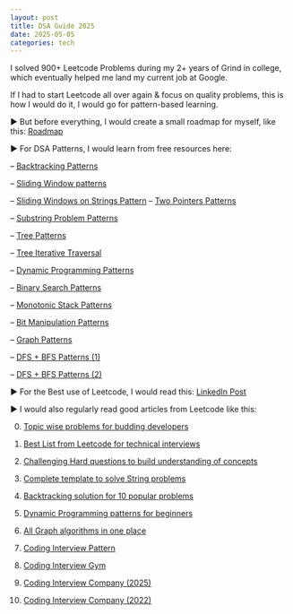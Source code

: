 ```yaml
---
layout: post
title: DSA Guide 2025
date: 2025-05-05
categories: tech
---
```


I solved 900+ Leetcode Problems during my 2+ years of Grind in college, which eventually helped me land my current job at Google.

If I had to start Leetcode all over again & focus on quality problems, this is how I would do it, I would go for pattern-based learning.

► But before everything, I would create a small roadmap for myself, like this: [Roadmap](https://lnkd.in/et8pva2U)

► For DSA Patterns, I would learn from free resources here:

– [Backtracking Patterns](https://medium.com/leetcode-patterns/leetcode-pattern-3-backtracking-5d9e5a03dc26)

– [Sliding Window patterns](https://leetcode.com/problems/frequency-of-the-most-frequent-element/solutions/1175088/C++-Maximum-Sliding-Window-Cheatsheet-Template/)

– [Sliding Windows on Strings Pattern](https://medium.com/leetcode-patterns/leetcode-pattern-2-sliding-windows-for-strings-e19af105316b)
– [Two Pointers Patterns](https://leetcode.com/discuss/post/1688903/solved-all-two-pointers-problems-in-100-z56cn/)

– [Substring Problem Patterns](https://leetcode.com/problems/minimum-window-substring/solutions/26808/Here-is-a-10-line-template-that-can-solve-most-'substring'-problems/)

– [Tree Patterns](https://leetcode.com/discuss/post/937307/iterative-recursive-dfs-bfs-tree-travers-e1f4/)

– [Tree Iterative Traversal](https://medium.com/leetcode-patterns/leetcode-pattern-0-iterative-traversals-on-trees-d373568eb0ec)

– [Dynamic Programming Patterns](https://leetcode.com/discuss/post/458695/Dynamic-Programming-Patterns/)

– [Binary Search Patterns](https://leetcode.com/discuss/post/786126/Python-Powerful-Ultimate-Binary-Search-Template.-Solved-many-problems/)

– [Monotonic Stack Patterns](https://leetcode.com/discuss/post/2347639/A-comprehensive-guide-and-template-for-monotonic-stack-based-problems/)

– [Bit Manipulation Patterns](https://leetcode.com/discuss/post/3901862/All-Types-of-Patterns-for-Bits-Manipulations-and-How-to-use-it/)

– [Graph Patterns](https://leetcode.com/discuss/post/655708/Graph-For-Beginners-Problems-or-Pattern-or-Sample-Solutions/)

– [DFS + BFS Patterns (1)](https://medium.com/leetcode-patterns/leetcode-pattern-1-bfs-dfs-25-of-the-problems-part-1-519450a84353)

– [DFS + BFS Patterns (2)](https://medium.com/leetcode-patterns/leetcode-pattern-2-dfs-bfs-25-of-the-problems-part-2-a5b269597f52)

► For the Best use of Leetcode, I would read this: [LinkedIn Post](https://www.linkedin.com/posts/karan-saxena-466b07190_i-grinded-leetcode-codechef-codeforces-activity-7284569478707699712-cx1W/?utm_source=share&utm_medium=member_desktop&rcm=ACoAADEyyn4B7gKJkHf3NTd6pff1kNNP7qVP1-o)

► I would also regularly read good articles from Leetcode like this:

0. [Topic wise problems for budding developers](https://leetcode.com/discuss/post/448024/Topic-wise-problems-for-Beginners/)

1. [Best List from Leetcode for technical interviews](https://leetcode.com/discuss/post/2069641/the-only-lists-you-need-for-your-interview-preparation/)

2. [Challenging Hard questions to build understanding of concepts](https://leetcode.com/problem-list/9n9nn3z7/)

3. [Complete template to solve String problems](https://leetcode.com/discuss/post/1333049/Collections-of-string-questions-pattern-for-upcoming-placement-2021/)

4. [Backtracking solution for 10 popular problems](https://leetcode.com/problems/permutations/solutions/18284/Backtrack-Summary:-General-Solution-for-10-Questionsh/)

5. [Dynamic Programming patterns for beginners](https://leetcode.com/discuss/post/662866/dp-for-beginners-problems-patterns-sample-solutions/)

6. [All Graph algorithms in one place](https://leetcode.com/discuss/post/969327/graph-algorithms-one-place-dijkstra-bellman-ford-floyd-warshall-prims-kruskals-dsu/)

7. [Coding Interview Pattern](https://github.com/Chanda-Abdul/Several-Coding-Patterns-for-Solving-Data-Structures-and-Algorithms-Problems-during-Interviews)

8. [Coding Interview Gym](https://github.com/partho-maple/coding-interview-gym)

9. [Coding Interview Company (2025)](https://github.com/liquidslr/leetcode-company-wise-problems)

10. [Coding Interview Company (2022)](https://github.com/krishnadey30/LeetCode-Questions-CompanyWise)
